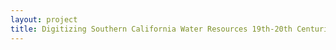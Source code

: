 ```yaml
--- 
layout: project 
title: Digitizing Southern California Water Resources 19th-20th Centuries: A proposal to the Council on Libraries and Information Resources' Digitizing Hidden Special Collections and Archives program
---
```



